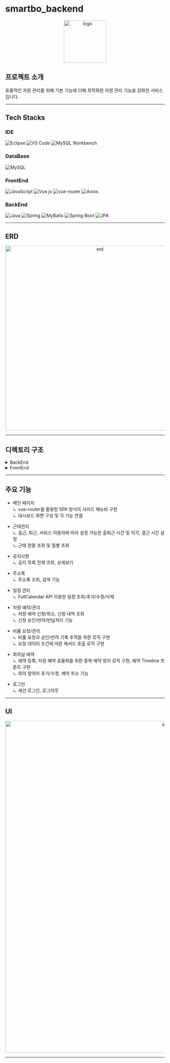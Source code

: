 # smartbo_backend

<div align="center">
  <img width="134" alt="logo" src="https://github.com/user-attachments/assets/defd5b39-f3cf-45ef-90d4-cdacb57fc192" />
</div>

## 프로젝트 소개

효율적인 자원 관리를 위해 기본 기능에 더해 최적화된 자원 관리 기능을 강화한 서비스입니다.



---

## Tech Stacks

### IDE
![Eclipse](https://img.shields.io/badge/Eclipse-2C2255?style=for-the-badge&logo=Eclipse&logoColor=white)
![VS Code](https://img.shields.io/badge/VS%20Code-007ACC?style=for-the-badge&logo=Visual%20Studio%20Code&logoColor=white)
![MySQL Workbench](https://img.shields.io/badge/MySQL%20Workbench-4479A1?style=for-the-badge&logo=mysql&logoColor=white)

### DataBase
![MySQL](https://img.shields.io/badge/MySQL-4479A1?style=for-the-badge&logo=mysql&logoColor=white)

### FrontEnd
![JavaScript](https://img.shields.io/badge/JavaScript-F7DF1E?style=for-the-badge&logo=JavaScript&logoColor=black)
![Vue.js](https://img.shields.io/badge/Vue.js-4FC08D?style=for-the-badge&logo=vue.js&logoColor=white)
![vue-router](https://img.shields.io/badge/vue--router-4FC08D?style=for-the-badge&logo=vue.js&logoColor=white)
![Axios](https://img.shields.io/badge/Axios-5A29E7?style=for-the-badge&logo=Axios&logoColor=white)

### BackEnd
![Java](https://img.shields.io/badge/Java-007396?style=for-the-badge&logo=java&logoColor=white)
![Spring](https://img.shields.io/badge/Spring-6DB33F?style=for-the-badge&logo=spring&logoColor=white)
![MyBatis](https://img.shields.io/badge/MyBatis-1B1A1D?style=for-the-badge&logo=Mybatis&logoColor=white)
![Spring Boot](https://img.shields.io/badge/Spring%20Boot-6DB33F?style=for-the-badge&logo=springboot&logoColor=white)
![JPA](https://img.shields.io/badge/JPA-007396?style=for-the-badge&logo=java&logoColor=white)

---

## ERD

<div align="center">
  <img width="583" alt="erd" src="https://github.com/user-attachments/assets/75f342fc-fc11-4774-88e0-64478949722c" />
</div>

---

## 디렉토리 구조

<details>
  <summary>BackEnd</summary>
  <div>
  
  ```bash
     main
      ├── java
      │   └── com
      │       └── bo
      │           ├── SmartboBackendApplication.java
      │           ├── address
      │           │   ├── controller
      │           │   │   └── AddressController.java
      │           │   ├── dto
      │           │   │   └── AddressMemberDTO.java
      │           │   └── service
      │           │       ├── AddressService.java
      │           │       └── AddressServiceImpl.java
      │           ├── advice
      │           │   ├── MyControllerAdvice.java
      │           │   └── ValidTestControllerAdvice.java
      │           ├── attendance
      │           │   ├── controller
      │           │   │   └── AttendanceController.java
      │           │   ├── dao
      │           │   │   └── AttendanceRepository.java
      │           │   ├── dto
      │           │   │   └── AttendanceDTO.java
      │           │   ├── entity
      │           │   │   └── AttendanceEntity.java
      │           │   └── service
      │           │       ├── AttendanceMapper.java
      │           │       ├── AttendanceService.java
      │           │       ├── AttendanceServiceImpl.java
      │           │       ├── AttendanceStatus.java
      │           │       └── AttendanceTime.java
      │           ├── car
      │           │   ├── control
      │           │   │   └── CarController.java
      │           │   ├── dto
      │           │   │   ├── CarDTO.java
      │           │   │   └── CarRentDTO.java
      │           │   ├── entity
      │           │   │   ├── CarEntity.java
      │           │   │   └── CarRentEntity.java
      │           │   ├── repository
      │           │   │   ├── CarRentRepository.java
      │           │   │   └── CarRepository.java
      │           │   └── service
      │           │       ├── CarMapper.java
      │           │       ├── CarRentMapper.java
      │           │       ├── CarScheduler.java
      │           │       ├── CarService.java
      │           │       └── CarServiceImpl.java
      │           ├── config
      │           │   ├── AttendanceConfig.java
      │           │   ├── MyApplicationContext.java
      │           │   ├── MyMVCContext.java
      │           │   └── SchedulerConfig.java
      │           ├── department
      │           │   ├── dto
      │           │   │   └── DepartmentDTO.java
      │           │   ├── entity
      │           │   │   └── DepartmentEntity.java
      │           │   └── repository
      │           │       └── DepartmentRepository.java
      │           ├── exception
      │           │   ├── AddException.java
      │           │   ├── DuplicateException.java
      │           │   ├── FindException.java
      │           │   ├── ModifyException.java
      │           │   ├── RemoveException.java
      │           │   └── UnavailableException.java
      │           ├── login
      │           │   ├── controller
      │           │   │   └── LoginController.java
      │           │   ├── dto
      │           │   │   └── LoginRequestDTO.java
      │           │   └── service
      │           │       ├── LoginService.java
      │           │       └── LoginServiceImpl.java
      │           ├── meetingroom
      │           │   ├── controller
      │           │   │   └── MeetingroomController.java
      │           │   ├── dto
      │           │   │   ├── MeetingReservationDTO.java
      │           │   │   ├── MeetingRoomDTO.java
      │           │   │   └── ParticipantsDTO.java
      │           │   ├── entity
      │           │   │   ├── MeetingReservationEntity.java
      │           │   │   ├── MeetingroomDetailEntity.java
      │           │   │   ├── ParticipantEmbedded.java
      │           │   │   └── ParticipantsEntity.java
      │           │   ├── repository
      │           │   │   ├── MeetingReservationRepository.java
      │           │   │   ├── MeetingRoomRepository.java
      │           │   │   └── ParticipantsRepository.java
      │           │   └── service
      │           │       ├── MeetingroomMapper.java
      │           │       ├── MeetingroomService.java
      │           │       ├── MeetingroomServiceImpl.java
      │           │       ├── ReservationScheduler.java
      │           │       └── ReservationValidator.java
      │           ├── member
      │           │   ├── dto
      │           │   │   └── MemberDTO.java
      │           │   ├── entity
      │           │   │   └── MemberEntity.java
      │           │   └── repository
      │           │       └── MemberRepository.java
      │           ├── notice
      │           │   ├── control
      │           │   │   └── NoticeController.java
      │           │   ├── dto
      │           │   │   └── NoticeDTO.java
      │           │   ├── entity
      │           │   │   └── NoticeEntity.java
      │           │   ├── repository
      │           │   │   └── NoticeRepository.java
      │           │   └── service
      │           │       ├── NoticeMapper.java
      │           │       ├── NoticeService.java
      │           │       └── NoticeServiceImpl.java
      │           ├── schedule
      │           │   ├── control
      │           │   │   └── ScheduleController.java
      │           │   ├── dto
      │           │   │   └── ScheduleDTO.java
      │           │   ├── entity
      │           │   │   └── ScheduleEntity.java
      │           │   ├── repository
      │           │   │   └── ScheduleRepository.java
      │           │   └── service
      │           │       ├── ScheduleMapper.java
      │           │       ├── ScheduleService.java
      │           │       └── ScheduleServiceImpl.java
      │           └── stuff
      │               ├── controller
      │               │   ├── StuffController.java
      │               │   └── StuffReqController.java
      │               ├── dto
      │               │   ├── StuffDTO.java
      │               │   └── StuffReqDTO.java
      │               ├── entity
      │               │   ├── StuffEntity.java
      │               │   └── StuffReqEntity.java
      │               ├── repository
      │               │   ├── StuffRepository.java
      │               │   └── StuffReqRepository.java
      │               ├── service
      │               │   ├── StuffReqService.java
      │               │   ├── StuffReqServiceImpl.java
      │               │   ├── StuffService.java
      │               │   └── StuffServiceImpl.java
      │               └── util
      │                   ├── StuffMapper.java
      │                   └── StuffReqMapper.java
      └── resources
          ├── application.properties
          ├── db.properties
          ├── log4j.xml
          └── log4jdbc.log4j2.properties

  ```

  </div>
</details>

<details>
  <summary>FrontEnd</summary>
  <div>

  ```bash
    src
   ├── App.vue
   ├── components
   │   ├── Footer.vue
   │   ├── Header.vue
   │   ├── Main.vue
   │   ├── PageGroup.vue
   │   ├── Section.vue
   │   └── Sidebar.vue
   ├── main.js
   ├── pages
   │   ├── Login.vue
   │   ├── address
   │   │   └── AddressList.vue
   │   ├── attendance
   │   │   ├── AttendanceItem.vue
   │   │   └── AttendanceList.vue
   │   ├── car
   │   │   ├── CarAllRentList.vue
   │   │   ├── CarAllRentListItem.vue
   │   │   ├── CarList.vue
   │   │   ├── CarListItem.vue
   │   │   ├── CarManage.vue
   │   │   ├── CarManageList.vue
   │   │   ├── CarManageListItem.vue
   │   │   ├── CarMyRentList.vue
   │   │   ├── CarMyRentListItem.vue
   │   │   ├── CarNoReturnList.vue
   │   │   ├── CarNoReturnListItem.vue
   │   │   ├── CarRentList.vue
   │   │   ├── CarRentListItem.vue
   │   │   ├── CarWaitingList.vue
   │   │   └── CarWaitingListItem.vue
   │   ├── contacts
   │   │   └── Contacts.vue
   │   ├── dashboard
   │   │   ├── AttendanceInfo.vue
   │   │   ├── CarStatus.vue
   │   │   ├── Dashboard.vue
   │   │   ├── NoticeItemDash.vue
   │   │   └── StuffStatus.vue
   │   ├── meetingroom
   │   │   ├── FullCalendarTest.vue
   │   │   ├── MeetingRoomItem.vue
   │   │   ├── MeetingRoomList.vue
   │   │   ├── MeetingRoomResDelete.vue
   │   │   ├── MeetingRoomResInfo.vue
   │   │   ├── MeetingRoomResItem.vue
   │   │   ├── MeetingRoomResList.vue
   │   │   ├── MeetingRoomResModify.vue
   │   │   ├── MeetingRoomTimeline.vue
   │   │   └── ReservationModal.vue
   │   ├── notice
   │   │   ├── NoticeInfo.vue
   │   │   ├── NoticeItem.vue
   │   │   └── NoticeList.vue
   │   ├── schedule
   │   │   ├── Calendar.vue
   │   │   ├── ScheduleInfo.vue
   │   │   ├── Test.vue
   │   │   └── TodayTodoItem.vue
   │   └── stuff
   │       ├── StuffManage.vue
   │       ├── StuffManageItem.vue
   │       ├── StuffManageItemModal.vue
   │       ├── StuffRequest.vue
   │       ├── StuffRequestList.vue
   │       ├── StuffRequestListItem.vue
   │       ├── StuffRequestListItemModal.vue
   │       └── StuffRequestSend.vue
   └── router
       └── index.js
    
  ```
    
  </div>
</details>

---

## 주요 기능

- 메인 페이지
  <br>
  ㄴ vue-router를 활용한 SPA 방식의 사이드 메뉴바 구현 <br>
  ㄴ 대시보드 화면 구성 및 각 기능 연결

- 근태관리
  <br>
  ㄴ 출근, 퇴근, 서비스 이용자에 따라 설정 가능한 출퇴근 시간 및 지각, 결근 시간 설정 <br>
  ㄴ 근태 현황 조회 및 월별 조회

- 공지사항
  <br>
  ㄴ 공지 목록 전체 조회, 상세보기

- 주소록
  <br>
  ㄴ 주소록 조회, 검색 기능

- 일정 관리
  <br>
  ㄴ FullCalendar API 이용한 일정 조회/추가/수정/삭제

- 차량 예약/관리
  <br>
  ㄴ 차량 예약 신청/취소, 신청 내역 조회 <br>
  ㄴ 신청 승인/반려/반납처리 기능

- 비품 요청/관리
  <br>
  ㄴ 비품 요청과 승인/반려 기록 추적을 위한 로직 구현 <br>
  ㄴ 요청 데이터 조건에 따른 메서드 호출 로직 구현

- 회의실 예약
  <br>
  ㄴ 예약 등록, 자원 예약 효율화를 위한 중복 예약 방지 로직 구현, 예약 Timeline 프론트 구현 <br>
  ㄴ 회의 참여자 추가/수정, 예약 취소 기능

- 로그인
  <br>
  ㄴ 세션 로그인, 로그아웃

---

## UI

<div align="center">
  <img width="1047" alt="smartbo UI" src="https://github.com/user-attachments/assets/74703c8f-7e6a-4a48-baaf-2c811c084c38" />
</div>

---
